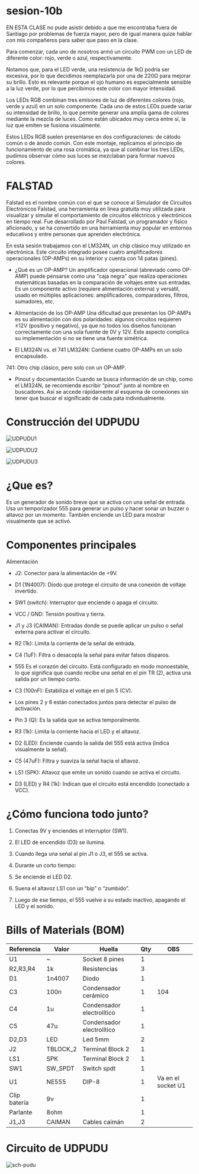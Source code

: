 # sesion-10b

EN ESTA CLASE no pude asistir debido a que me encontraba fuera de Santiago por problemas de fuerza mayor, pero de igual manera quize hablar con mis compañeros para saber que paso en la clase.

Para comenzar, cada uno de nosotros armó un circuito PWM con un LED de diferente color: rojo, verde o azul, respectivamente.

Notamos que, para el LED verde, una resistencia de 1kΩ podría ser excesiva, por lo que decidimos reemplazarla por una de 220Ω para mejorar su brillo. Esto es relevante porque el ojo humano es especialmente sensible a la luz verde, por lo que percibimos este color con mayor intensidad.

Los LEDs RGB combinan tres emisores de luz de diferentes colores (rojo, verde y azul) en un solo componente. Cada uno de estos LEDs puede variar su intensidad de brillo, lo que permite generar una amplia gama de colores mediante la mezcla de luces. Como están ubicados muy cerca entre sí, la luz que emiten se fusiona visualmente.

Estos LEDs RGB suelen presentarse en dos configuraciones: de cátodo común o de ánodo común. Con este montaje, replicamos el principio de funcionamiento de una rosa cromática, ya que al combinar los tres LEDs, pudimos observar cómo sus luces se mezclaban para formar nuevos colores.

# FALSTAD

Falstad es el nombre común con el que se conoce al Simulador de Circuitos Electrónicos Falstad, una herramienta en línea gratuita muy utilizada para visualizar y simular el comportamiento de circuitos eléctricos y electrónicos en tiempo real. Fue desarrollado por Paul Falstad, un programador y físico aficionado, y se ha convertido en una herramienta muy popular en entornos educativos y entre personas que aprenden electrónica.

En esta sesión trabajamos con el LM324N, un chip clásico muy utilizado en electrónica. Este circuito integrado posee cuatro amplificadores operacionales (OP-AMPs) en su interior y cuenta con 14 patas (pines).

- ¿Qué es un OP-AMP?
Un amplificador operacional (abreviado como OP-AMP) puede pensarse como una "caja negra" que realiza operaciones matemáticas basadas en la comparación de voltajes entre sus entradas. Es un componente activo (requiere alimentación externa) y versátil, usado en múltiples aplicaciones: amplificadores, comparadores, filtros, sumadores, etc.

- Alimentación de los OP-AMP
Una dificultad que presentan los OP-AMPs es su alimentación con dos polaridades: algunos circuitos requieren ±12V (positivo y negativo), ya que no todos los diseños funcionan correctamente con una sola fuente de 0V y 12V. Este aspecto complica su implementación si no se tiene una fuente simétrica.

- El LM324N vs. el 741
LM324N: Contiene cuatro OP-AMPs en un solo encapsulado.

741: Otro chip clásico, pero solo con un OP-AMP.

- Pinout y documentación
Cuando se busca información de un chip, como el LM324N, se recomienda escribir “pinout” junto al nombre en buscadores. Así se accede rápidamente al esquema de conexiones sin tener que buscar el significado de cada pata individualmente.

# Construcción del UDPUDU

![UDPUDU1](https://media.discordapp.net/attachments/1318882679659171892/1372986482549198918/IMG_7502.jpg?ex=682d620e&is=682c108e&hm=a647956703994809dbbd3ef9a9497edbcc142c056328215d014d595cbd6b7c37&=&format=webp&width=875&height=544)

![UDPUDU2](https://media.discordapp.net/attachments/1318882679659171892/1372983252595507240/IMG_1379.jpg?ex=682d5f0c&is=682c0d8c&hm=1aca4c280414162260958b3e354fa6b598cc3c5775020a9908dba27a67c93278&=&format=webp&width=408&height=544)

![UDPUDU3](https://media.discordapp.net/attachments/1318882679659171892/1372983253551677591/IMG_1384.jpg?ex=682d5f0c&is=682c0d8c&hm=c2aa89c3467024f0dd374b5ba24f3a94eef85b1e13d3202e9a5c685ba87389f9&=&format=webp&width=725&height=544)

# ¿Que es?

Es un generador de sonido breve que se activa con una señal de entrada. Usa un temporizador 555 para generar un pulso y hacer sonar un buzzer o altavoz por un momento. También enciende un LED para mostrar visualmente que se activó.

# Componentes principales

Alimentación

- J2: Conector para la alimentación de +9V.

- D1 (1N4007): Diodo que protege el circuito de una conexión de voltaje invertido.

- SW1 (switch): Interruptor que enciende o apaga el circuito.

- VCC / GND: Tensión positiva y tierra.

- J1 y J3 (CAIMAN): Entradas donde se puede aplicar un pulso o señal externa para activar el circuito.

- R2 (1k): Limita la corriente de la señal de entrada.

- C4 (1uF): Filtra o desacopla la señal para evitar falsos disparos.

- 555 Es el corazón del circuito. Está configurado en modo monoestable, lo que significa que cuando recibe una señal en el pin TR (2), activa una salida por un tiempo corto.

- C3 (100nF): Estabiliza el voltaje en el pin 5 (CV).

- Los pines 2 y 6 están conectados juntos para detectar el pulso de activación.

- Pin 3 (Q): Es la salida que se activa temporalmente.

- R3 (1k): Limita la corriente hacia el LED y el altavoz.

- D2 (LED): Enciende cuando la salida del 555 está activa (indica visualmente la señal).

- C5 (47uF): Filtra y suaviza la señal hacia el altavoz.

- LS1 (SPK): Altavoz que emite un sonido cuando se activa el circuito.

- D3 (LED) y R4 (1k): Indican que el circuito está encendido (conectado a VCC).

# ¿Cómo funciona todo junto?

1. Conectas 9V y enciendes el interruptor (SW1).

2. El LED de encendido (D3) se ilumina.

3. Cuando llega una señal al pin J1 o J3, el 555 se activa.

4. Durante un corto tiempo:

5. Se enciende el LED D2.

6. Suena el altavoz LS1 con un “bip” o “zumbido”.

7. Luego de ese tiempo, el 555 vuelve a su estado inactivo, apagando el LED y el sonido.

# Bills of Materials (BOM)

|Referencia  |Valor   |Huella                   |Qty|OBS               |
|------------|--------|-------------------------|---|------------------|
|U1          |~       |Socket 8 pines           |1  |                  |
|R2,R3,R4    |1k      |Resistencias             |3  |                  |
|D1          |1n4007  |Diodo                    |1  |                  |
|C3          |100n    |Condensador cerámico     |1  |104               |
|C4          |1u      |Condensador electrolítico|1  |                  |
|C5          |47u     |Condensador electrolítico|1  |                  |
|D2,D3       |LED     |Led 5mm                  |2  |                  |
|J2          |TBLOCK_2|Terminal Block 2         |1  |                  |
|LS1         |SPK     |Terminal Block 2         |1  |                  |
|SW1         |SW_SPDT |Switch spdt              |1  |                  |
|U1          |NE555   |DIP-8                    |1  |Va en el socket U1|
|Clip batería|9v      |                         |1  |                  |
|Parlante    |8ohm    |                         |1  |                  |
|J1,J3       |CAIMAN  |Cables caimán            |2  |                  |

# Circuito de UDPUDU

![sch-pudu](./archivos/udpudu-sch.png)





